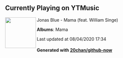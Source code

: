 ## Currently Playing on YTMusic

[<img align="left" width="100" src="https://lh3.googleusercontent.com/Z0Piw6xWbl7nl5swNnXTSnwILM1FErCmAYAI9HXjeTPy8xSetHyrnWY1HACt5aT1i2tP7VopJdeICj_p">](https://music.youtube.com/channel/UC9TtDYU2xYw98fHJS2l6Egw)

Jonas Blue - Mama (feat. William Singe)

**Albums**: Mama

Last updated at 08/04/2020 17:34

#### Generated with [20chan/github-now](https://github.com/20chan/github-now)


<!--
**20chan/20chan** is a ✨ _special_ ✨ repository because its `README.md` (this file) appears on your GitHub profile.

Here are some ideas to get you started:

- 🔭 I’m currently working on ...
- 🌱 I’m currently learning ...
- 👯 I’m looking to collaborate on ...
- 🤔 I’m looking for help with ...
- 💬 Ask me about ...
- 📫 How to reach me: ...
- 😄 Pronouns: ...
- ⚡ Fun fact: ...
-->
